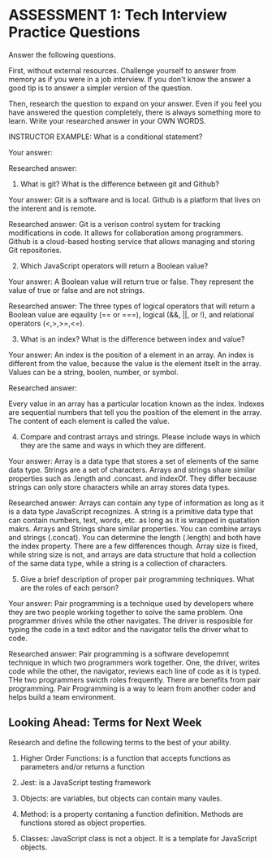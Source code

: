 # ASSESSMENT 1: Tech Interview Practice Questions

Answer the following questions.

First, without external resources. Challenge yourself to answer from memory as if you were in a job interview. If you don't know the answer a good tip is to answer a simpler version of the question.

Then, research the question to expand on your answer. Even if you feel you have answered the question completely, there is always something more to learn. Write your researched answer in your OWN WORDS.

INSTRUCTOR EXAMPLE: What is a conditional statement?

Your answer:

Researched answer:

1. What is git? What is the difference between git and Github?

Your answer: Git is a software and is local. Github is a platform that lives on the interent and is remote. 

Researched answer: Git is a verison control system for tracking modifications in code. It allows for collaboration among programmers. Github is a cloud-based hosting service that allows managing and storing Git repositories. 

2. Which JavaScript operators will return a Boolean value?

Your answer: A Boolean value will return true or false. They represent the value of true or false and are not strings. 

Researched answer: The three types of logical operators that will return a  Boolean value are eqaulity (== or ===), logical (&&, ||, or !), and relational operators (<,>,>=,<=). 

3. What is an index? What is the difference between index and value?

Your answer: An index is the position of a element in an array. An index is different from the value, because the value is the element itselt in the array. Values can be a string, boolen, number, or symbol. 

Researched answer:

Every value in an array has a particular location known as the index. Indexes are sequential numbers that tell you the position of the element in the array. The content of each element is called the value. 

4. Compare and contrast arrays and strings. Please include ways in which they are the same and ways in which they are different.

Your answer: Array is a data type that stores a set of elements of the same data type. Strings are a set of characters. Arrays and strings share similar properties such as .length and .concast. and indexOf. They differ because strings can only store characters while an array stores data types. 

Researched answer: Arrays can contain any type of information as long as it is a data type JavaScript recognizes. A string is a primitive data type that can contain numbers, text, words, etc. as long as it is wrapped in quatation makrs. Arrays and Strings share similar properties. You can combine arrays and strings (.concat). You can determine the length (.length) and both have the index property. There are a few differences though. Array size is fixed, while string size is not, and arrays are data structure that hold a collection of the same data type, while a string is a collection of characters.  

5. Give a brief description of proper pair programming techniques. What are the roles of each person?

Your answer: Pair programming is a technique used by developers where they are two people working together to solve the same problem. One programmer drives while the other navigates. The driver is resposible for typing the code in a text editor and the navigator tells the driver what to code. 

Researched answer: Pair programming is a software developemnt technique in which two programmers work together. One, the driver, writes code while the other, the navigator, reviews each line of code as it is typed. THe two programmers swicth roles frequently. There are benefits from pair programming. Pair Programming is a way to learn from another coder and helps build a team environment.
## Looking Ahead: Terms for Next Week

Research and define the following terms to the best of your ability.

1. Higher Order Functions: is a function that accepts functions as parameters and/or returns a function

2. Jest: is a JavaScript testing framework

3. Objects: are variables, but objects can contain many vaules. 

4. Method: is a property contaning a function definition. Methods are functions stored as object properties. 

5. Classes: JavaScript class is not a object. It is a template for JavaScript objects. 
